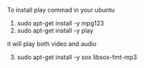 To install play commad in your ubuntu 
1) sudo apt-get install -y mpg123
2) sudo apt-get install -y play

it will play both video and audio

3) sudo apt-get install -y sox libsox-fmt-mp3 

